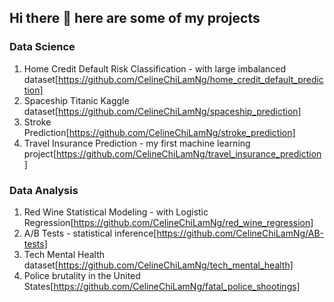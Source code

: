 ## Hi there 👋 here are some of my projects

### Data Science
1. Home Credit Default Risk Classification - with large imbalanced dataset[https://github.com/CelineChiLamNg/home_credit_default_prediction]
2. Spaceship Titanic Kaggle dataset[https://github.com/CelineChiLamNg/spaceship_prediction]
3. Stroke Prediction[https://github.com/CelineChiLamNg/stroke_prediction]
4. Travel Insurance Prediction - my first machine learning project[https://github.com/CelineChiLamNg/travel_insurance_prediction]

### Data Analysis
1. Red Wine Statistical Modeling - with Logistic Regression[https://github.com/CelineChiLamNg/red_wine_regression]
2. A/B Tests - statistical inference[https://github.com/CelineChiLamNg/AB-tests]
3. Tech Mental Health dataset[https://github.com/CelineChiLamNg/tech_mental_health]
4. Police brutality in the United States[https://github.com/CelineChiLamNg/fatal_police_shootings]

   
<!--
**CelineChiLamNg/CelineChiLamNg** is a ✨ _special_ ✨ repository because its `README.md` (this file) appears on your GitHub profile.

Here are some ideas to get you started:

- 🔭 I’m currently working on ...
- 🌱 I’m currently learning ...
- 👯 I’m looking to collaborate on ...
- 🤔 I’m looking for help with ...
- 💬 Ask me about ...
- 📫 How to reach me: ...
- 😄 Pronouns: ...
- ⚡ Fun fact: ...
-->
